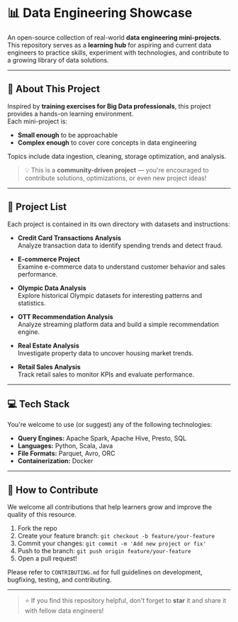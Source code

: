 # 📊 Data Engineering Showcase

An open-source collection of real-world **data engineering mini-projects**.  
This repository serves as a **learning hub** for aspiring and current data engineers to practice skills, experiment with technologies, and contribute to a growing library of data solutions.

---

## 🚀 About This Project

Inspired by **training exercises for Big Data professionals**, this project provides a hands-on learning environment.  
Each mini-project is:

- **Small enough** to be approachable
- **Complex enough** to cover core concepts in data engineering

Topics include data ingestion, cleaning, storage optimization, and analysis.

> 💡 This is a **community-driven project** — you're encouraged to contribute solutions, optimizations, or even new project ideas!

---

## 📂 Project List

Each project is contained in its own directory with datasets and instructions:

- **Credit Card Transactions Analysis**  
  Analyze transaction data to identify spending trends and detect fraud.

- **E-commerce Project**  
  Examine e-commerce data to understand customer behavior and sales performance.

- **Olympic Data Analysis**  
  Explore historical Olympic datasets for interesting patterns and statistics.

- **OTT Recommendation Analysis**  
  Analyze streaming platform data and build a simple recommendation engine.

- **Real Estate Analysis**  
  Investigate property data to uncover housing market trends.

- **Retail Sales Analysis**  
  Track retail sales to monitor KPIs and evaluate performance.

---

## 💻 Tech Stack

You're welcome to use (or suggest) any of the following technologies:

- **Query Engines:** Apache Spark, Apache Hive, Presto, SQL  
- **Languages:** Python, Scala, Java  
- **File Formats:** Parquet, Avro, ORC  
- **Containerization:** Docker

---

## 🤝 How to Contribute

We welcome all contributions that help learners grow and improve the quality of this resource.

1. Fork the repo
2. Create your feature branch: `git checkout -b feature/your-feature`
3. Commit your changes: `git commit -m 'Add new project or fix'`
4. Push to the branch: `git push origin feature/your-feature`
5. Open a pull request!

Please refer to `CONTRIBUTING.md` for full guidelines on development, bugfixing, testing, and contributing.

---

> ⭐ If you find this repository helpful, don't forget to **star** it and share it with fellow data engineers!

